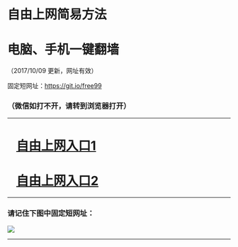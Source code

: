﻿# 自由上网简易方法

# 电脑、手机一键翻墙

（2017/10/09 更新，网址有效）

固定短网址：https://git.io/free99

### （微信如打不开，请转到浏览器打开）


***





# &nbsp;&nbsp; <a href="http://ft2045730621.fwq-tz-1001.info/fwqtz01.html?t=10090012748 " target="_blank">自由上网入口1</a>
# &nbsp;&nbsp; <a href="http://ft2599511806.fwq-tz-1002.info/fwqtz02.html?t=100900125002 " target="_blank">自由上网入口2</a>
***

### 请记住下图中固定短网址：

<img src="https://s3-us-west-2.amazonaws.com/fwq-1001/yjfq-20170905okok.png" /> 


***

